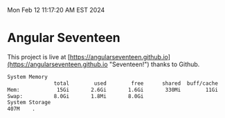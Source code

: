 Mon Feb 12 11:17:20 AM EST 2024

# Angular Seventeen


This project is live at [https://angularseventeen.github.io](https://angularseventeen.github.io "Seventeen!") thanks to Github.

```bash
System Memory
               total        used        free      shared  buff/cache   available
Mem:            15Gi       2.6Gi       1.6Gi       330Mi        11Gi        12Gi
Swap:          8.0Gi       1.8Mi       8.0Gi
System Storage
407M	.

